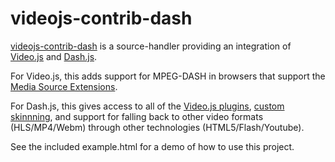 # videojs-contrib-dash

[videojs-contrib-dash](https://github.com/videojs/videojs-contrib-dash) is a source-handler providing an integration of [Video.js](http://videojs.com) and [Dash.js](https://github.com/Dash-Industry-Forum/dash.js).

For Video.js, this adds support for MPEG-DASH in browsers that support the [Media Source Extensions](https://en.wikipedia.org/wiki/Media_Source_Extensions#Browser_support).

For Dash.js, this gives access to all of the [Video.js plugins](https://github.com/videojs/video.js/wiki/Plugins), [custom skinnning](http://designer.videojs.com), and support for falling back to other video formats (HLS/MP4/Webm) through other technologies (HTML5/Flash/Youtube).

See the included example.html for a demo of how to use this project.
